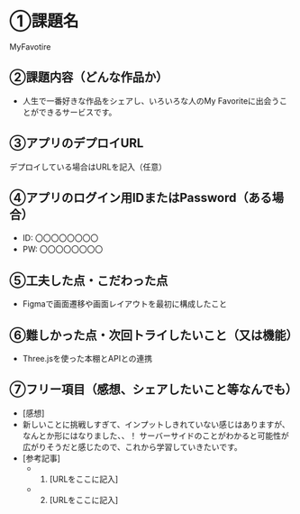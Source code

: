 # ①課題名
MyFavotire

## ②課題内容（どんな作品か）
- 人生で一番好きな作品をシェアし、いろいろな人のMy Favoriteに出会うことができるサービスです。

## ③アプリのデプロイURL
デプロイしている場合はURLを記入（任意）

## ④アプリのログイン用IDまたはPassword（ある場合）
- ID: 〇〇〇〇〇〇〇〇
- PW: 〇〇〇〇〇〇〇〇

## ⑤工夫した点・こだわった点
- Figmaで画面遷移や画面レイアウトを最初に構成したこと

## ⑥難しかった点・次回トライしたいこと（又は機能）
- Three.jsを使った本棚とAPIとの連携

## ⑦フリー項目（感想、シェアしたいこと等なんでも）
- [感想]
- 新しいことに挑戦しすぎて、インプットしきれていない感じはありますが、なんとか形にはなりました、、！
サーバーサイドのことがわかると可能性が広がりそうだと感じたので、これから学習していきたいです。
- [参考記事]
  - 1. [URLをここに記入]
  - 2. [URLをここに記入]
